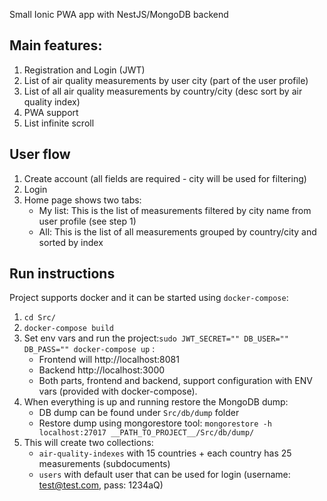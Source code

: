 Small Ionic PWA app with NestJS/MongoDB backend

## Main features:

1. Registration and Login (JWT)
2. List of air quality measurements by user city (part of the user profile)
3. List of all air quality measurements by country/city (desc sort by air quality index)
4. PWA support
5. List infinite scroll

## User flow

1. Create account (all fields are required - city will be used for filtering)
2. Login
3. Home page shows two tabs:
    - My list: This is the list of measurements filtered by city name from user profile (see step 1)
    - All: This is the list of all measurements grouped by country/city and sorted by index


## Run instructions

Project supports docker and it can be started using `docker-compose`:

1. `cd Src/`
2. `docker-compose build`
3. Set env vars and run the project:`sudo JWT_SECRET="" DB_USER="" DB_PASS="" docker-compose up` :
    - Frontend will http://localhost:8081
    - Backend http://localhost:3000
    - Both parts, frontend and backend, support configuration with ENV vars (provided with docker-compose).
4. When everything is up and running restore the MongoDB dump:
    - DB dump can be found under `Src/db/dump` folder
    - Restore dump using mongorestore tool: `mongorestore -h localhost:27017 __PATH_TO_PROJECT__/Src/db/dump/ `
5. This will create two collections:
    - `air-quality-indexes` with 15 countries + each country has 25 measurements (subdocuments)
    - `users` with default user that can be used for login (username: test@test.com, pass: 1234aQ) 